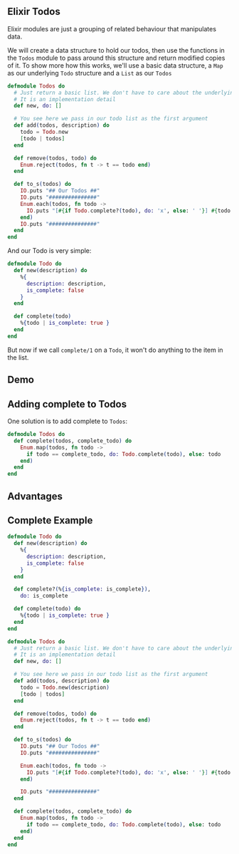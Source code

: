 ## Elixir Todos

Elixir modules are just a grouping of related behaviour that manipulates data.

We will create a data structure to hold our todos, then use the functions in the `Todos` module to pass around this structure and return modified copies of it. To show more how this works, we'll use a basic data structure, a `Map` as our underlying `Todo` structure and a `List` as our `Todos`

```elixir
defmodule Todos do
  # Just return a basic list. We don't have to care about the underlying data structure
  # It is an implementation detail
  def new, do: []

  # You see here we pass in our todo list as the first argument
  def add(todos, description) do
    todo = Todo.new
    [todo | todos]
  end

  def remove(todos, todo) do
    Enum.reject(todos, fn t -> t == todo end)
  end

  def to_s(todos) do
    IO.puts "## Our Todos ##"
    IO.puts "###############"
    Enum.each(todos, fn todo ->
      IO.puts "[#{if Todo.complete?(todo), do: 'x', else: ' '}] #{todo.description}"
    end)
    IO.puts "###############"
  end
end
```

And our Todo is very simple:

```elixir
defmodule Todo do
  def new(description) do
    %{
      description: description,
      is_complete: false
    }
  end

  def complete(todo)
    %{todo | is_complete: true }
  end
end
```

But now if we call `complete/1` on a `Todo`, it won't do anything to the item in the list.

## Demo

## Adding complete to Todos

One solution is to add complete to `Todos`:

```elixir
defmodule Todos do
  def complete(todos, complete_todo) do
    Enum.map(todos, fn todo ->
      if todo == complete_todo, do: Todo.complete(todo), else: todo
    end)
  end
end
```

## Advantages

## Complete Example

```elixir
defmodule Todo do
  def new(description) do
    %{
      description: description,
      is_complete: false
    }
  end

  def complete?(%{is_complete: is_complete}),
    do: is_complete

  def complete(todo) do
    %{todo | is_complete: true }
  end
end

defmodule Todos do
  # Just return a basic list. We don't have to care about the underlying data structure
  # It is an implementation detail
  def new, do: []

  # You see here we pass in our todo list as the first argument
  def add(todos, description) do
    todo = Todo.new(description)
    [todo | todos]
  end

  def remove(todos, todo) do
    Enum.reject(todos, fn t -> t == todo end)
  end

  def to_s(todos) do
    IO.puts "## Our Todos ##"
    IO.puts "###############"

    Enum.each(todos, fn todo ->
      IO.puts "[#{if Todo.complete?(todo), do: 'x', else: ' '}] #{todo.description}"
    end)

    IO.puts "###############"
  end

  def complete(todos, complete_todo) do
    Enum.map(todos, fn todo ->
      if todo == complete_todo, do: Todo.complete(todo), else: todo
    end)
  end
end
```
